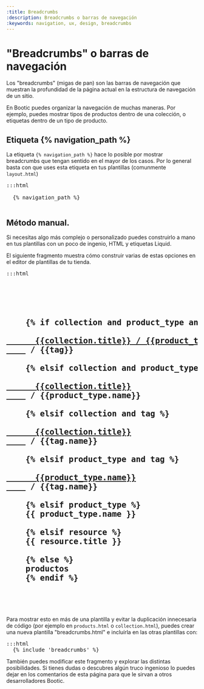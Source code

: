 ```yaml
---
:title: Breadcrumbs
:description: Breadcrumbs o barras de navegación
:keywords: navigation, ux, design, breadcrumbs
---
```

# "Breadcrumbs" o barras de navegación

Los "breadcrumbs" (migas de pan) son las barras de navegación que muestran la profundidad de la página actual en la estructura de navegación de un sitio.

En Bootic puedes organizar la navegación de muchas maneras. Por ejemplo, puedes mostrar tipos de productos dentro de una colección, o etiquetas dentro de un tipo de producto.

## Etiqueta {% navigation_path %}

La etiqueta <code>{% navigation_path %}</code> hace lo posible por mostrar breadcrumbs que tengan sentido en el mayor de los casos. Por lo general basta con que uses esta etiqueta en tus plantillas (comunmente <code>layout.html</code>)

<pre>:::html
<div class="navegacion">
  {% navigation_path %}
</div>
</pre>

## Método manual.

Si necesitas algo más complejo o personalizado puedes construirlo a mano en tus plantillas con un poco de ingenio, HTML y etiquetas Liquid.

El siguiente fragmento muestra cómo construir varias de estas opciones en el editor de plantillas de tu tienda.

<pre>:::html
  <!-- breadcrumbs -->
  <h2>
    <!-- [colección] / [tipo] / [etiqueta] -->
    {% if collection and product_type and tag %}
    <a href="{{collection | typed_collection_path:product_type}}">
      {{collection.title}} / {{product_type.name}}
    </a> / {{tag}}
    <!-- [colección] / [tipo] -->
    {% elsif collection and product_type %}
    <a href="{{collection.url}}">
      {{collection.title}}
    </a> / {{product_type.name}}
    <!-- [colección] / [etiqueta] -->
    {% elsif collection and tag %}
    <a href="{{collection.url}}">
      {{collection.title}}
    </a> / {{tag.name}}
    <!-- [tipo] / [etiqueta] -->
    {% elsif product_type and tag %}
    <a href="{{product_type.url}}">
      {{product_type.name}}
    </a> / {{tag.name}}
    <!-- [tipo] -->
    {% elsif product_type %}
    {{ product_type.name }}
    <!-- [colección, nombre de producto u otros] -->
    {% elsif resource %}
    {{ resource.title }}
    <!-- Todos los productos -->
    {% else %}
    productos
    {% endif %}
  </h2>
  <!-- /breadcrumbs -->
</pre>

Para mostrar esto en más de una plantilla y evitar la duplicación innecesaria de código (por ejemplo en <code>products.html</code> o <code>collection.html</code>), puedes crear una nueva plantilla "breadcrumbs.html" e incluírla en las otras plantillas con:

<pre>:::html
  {% include 'breadcrumbs' %}
</pre>

También puedes modificar este fragmento y explorar las distintas posibilidades. Si tienes dudas o descubres algún truco ingenioso lo puedes dejar en los comentarios de esta página para que le sirvan a otros desarrolladores Bootic.